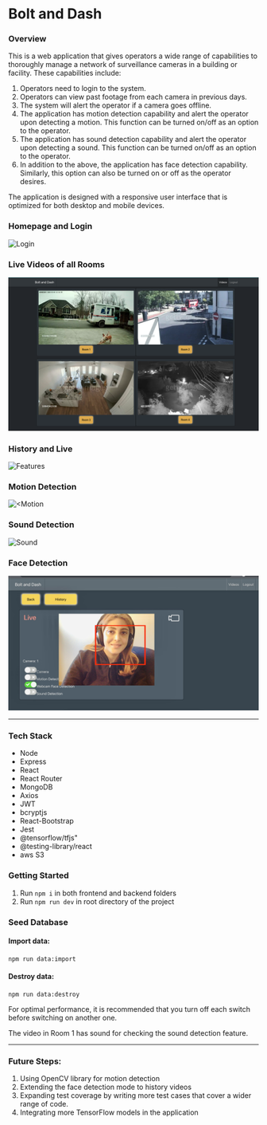 # Bolt and Dash

### Overview
This is a web application that gives operators a wide range of capabilities to thoroughly manage a
network of surveillance cameras in a building or facility. These capabilities include:
1. Operators need to login to the system.
2. Operators can view past footage from each camera in previous days.
3. The system will alert the operator if a camera goes offline.
4. The application has motion detection capability and alert the operator upon detecting a motion.
This function can be turned on/off as an option to the operator.
5. The application has sound detection capability and alert the operator upon detecting a sound.
This function can be turned on/off as an option to the operator.
6. In addition to the above, the application has face detection capability. Similarly, this option can
also be turned on or off as the operator desires.

The application is designed with a responsive user interface that is optimized for both desktop and mobile devices.

### Homepage and Login
![Login](/docs/login.gif)

### Live Videos of all Rooms
![Rooms](/docs/all-rooms-01.png)

### History and Live
![Features](/docs/History-live.gif)

### Motion Detection 
![<Motion](/docs/motion-detection.gif)

### Sound Detection
![Sound](/docs/sound-detection.gif)

### Face Detection
![Face-Detection](/docs/face-detection.jpg)

---

### Tech Stack
- Node
- Express
- React
- React Router
- MongoDB
- Axios
- JWT
- bcryptjs
- React-Bootstrap
- Jest
- @tensorflow/tfjs"
- @testing-library/react
- aws S3


### Getting Started
1. Run `npm i` in both frontend and backend folders
2. Run  `npm run dev` in root directory of the project

### Seed Database

#### Import data:
```
npm run data:import
```

#### Destroy data:
```
npm run data:destroy
```

For optimal performance, it is recommended that you turn off each switch before switching on another one.

The video in Room 1 has sound for checking the sound detection feature.


---
### Future Steps:
1.	Using OpenCV library for motion detection
2.	Extending the face detection mode to history videos
3.	Expanding test coverage by writing more test cases that cover a wider range of code.
4.	Integrating more TensorFlow models in the application



